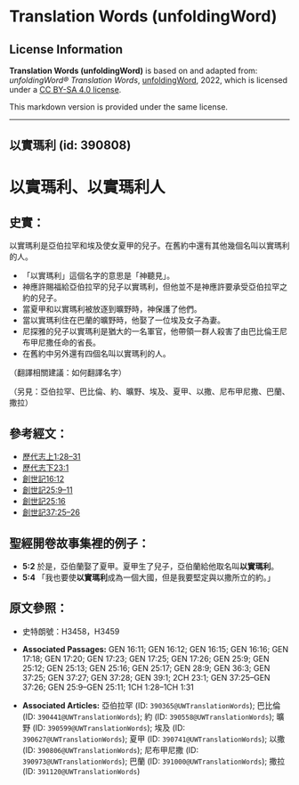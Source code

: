 # Translation Words (unfoldingWord)

## License Information

**Translation Words (unfoldingWord)** is based on and adapted from: _unfoldingWord® Translation Words_, [unfoldingWord](https://unfoldingword.org/utw), 2022, which is licensed under a [CC BY-SA 4.0 license](https://creativecommons.org/licenses/by-sa/4.0/legalcode.en).

This markdown version is provided under the same license.



--------------------------------

## 以實瑪利 (id: 390808)

以實瑪利、以實瑪利人
==========

史實：
---

以實瑪利是亞伯拉罕和埃及使女夏甲的兒子。在舊約中還有其他幾個名叫以實瑪利的人。

* 「以實瑪利」這個名字的意思是「神聽見」。
* 神應許賜福給亞伯拉罕的兒子以實瑪利，但他並不是神應許要承受亞伯拉罕之約的兒子。
* 當夏甲和以實瑪利被放逐到曠野時，神保護了他們。
* 當以實瑪利住在巴蘭的曠野時，他娶了一位埃及女子為妻。
* 尼探雅的兒子以實瑪利是猶大的一名軍官，他帶領一群人殺害了由巴比倫王尼布甲尼撒任命的省長。
* 在舊約中另外還有四個名叫以實瑪利的人。

（翻譯相關建議：如何翻譯名字）

（另見：亞伯拉罕、巴比倫、約、曠野、埃及、夏甲、以撒、尼布甲尼撒、巴蘭、撒拉）

參考經文：
-----

* [歷代志上1:28–31](https://ref.ly/1Chr1:28-1Chr1:31)
* [歷代志下23:1](https://ref.ly/2Chr23:1)
* [創世記16:12](https://ref.ly/Gen16:12)
* [創世記25:9–11](https://ref.ly/Gen25:9-Gen25:11)
* [創世記25:16](https://ref.ly/Gen25:16)
* [創世記37:25–26](https://ref.ly/Gen37:25-Gen37:26)

聖經開卷故事集裡的例子：
------------

* **5:2** 於是，亞伯蘭娶了夏甲。夏甲生了兒子，亞伯蘭給他取名叫**以實瑪利**。
* **5:4** 「我也要使**以實瑪利**成為一個大國，但是我要堅定與以撒所立的約。」

原文參照：
-----

* 史特朗號：H3458，H3459

* **Associated Passages:** GEN 16:11; GEN 16:12; GEN 16:15; GEN 16:16; GEN 17:18; GEN 17:20; GEN 17:23; GEN 17:25; GEN 17:26; GEN 25:9; GEN 25:12; GEN 25:13; GEN 25:16; GEN 25:17; GEN 28:9; GEN 36:3; GEN 37:25; GEN 37:27; GEN 37:28; GEN 39:1; 2CH 23:1; GEN 37:25–GEN 37:26; GEN 25:9–GEN 25:11; 1CH 1:28–1CH 1:31
* **Associated Articles:** 亞伯拉罕 (ID: `390365@UWTranslationWords`); 巴比倫 (ID: `390441@UWTranslationWords`); 約 (ID: `390558@UWTranslationWords`); 曠野 (ID: `390599@UWTranslationWords`); 埃及 (ID: `390627@UWTranslationWords`); 夏甲 (ID: `390741@UWTranslationWords`); 以撒 (ID: `390806@UWTranslationWords`); 尼布甲尼撒 (ID: `390973@UWTranslationWords`); 巴蘭 (ID: `391000@UWTranslationWords`); 撒拉 (ID: `391120@UWTranslationWords`)

